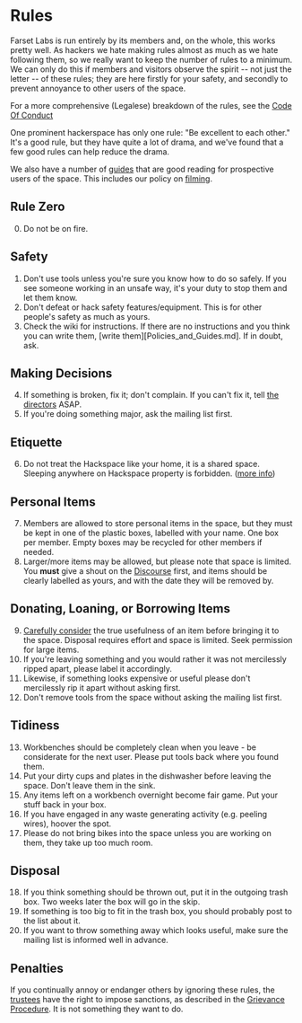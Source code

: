 Rules
=====

Farset Labs is run entirely by its members and, on the whole, this works pretty
well. As hackers we hate making rules almost as much as we hate following them,
so we really want to keep the number of rules to a minimum. We can only do this
if members and visitors observe the spirit -- not just the letter -- of these
rules; they are here firstly for your safety, and secondly to prevent annoyance
to other users of the space.

For a more comprehensive (Legalese) breakdown of the rules, see the
[Code Of Conduct](Code_of_Conduct/Full_Text.md)

One prominent hackerspace has only one rule: "Be excellent to each other." It's
a good rule, but they have quite a lot of drama, and we've found that a few
good rules can help reduce the drama.

We also have a number of [guides](Policies_and_Guides.md) that are good reading
for prospective users of the space. This includes our policy on
[filming](Film_and_Photography_Policy.md).

Rule Zero
---------

 0. Do not be on fire.

Safety
------

 1. Don't use tools unless you're sure you know how to do so safely. If you see
    someone working in an unsafe way, it's your duty to stop them and let them
    know.
 2. Don't defeat or hack safety features/equipment. This is for other people's
    safety as much as yours.
 3. Check the wiki for instructions. If there are no instructions and you think
    you can write them, [write them][Policies_and_Guides.md]. If in doubt, ask.

Making Decisions
----------------

 4. If something is broken, fix it; don't complain. If you can't fix it, tell
    [the directors](Organisation.md) ASAP.
 5. If you're doing something major, ask the mailing list first.

Etiquette
---------

 6. Do not treat the Hackspace like your home, it is a shared space. Sleeping
    anywhere on Hackspace property is forbidden.
    ([more info](Sleeping_in_Hackspace.md))

Personal Items
--------------

 7. Members are allowed to store personal items in the space, but they must be
    kept in one of the plastic boxes, labelled with your name. One box per
    member. Empty boxes may be recycled for other members if needed.
 8. Larger/more items may be allowed, but please note that space is limited.
    You **must** give a shout on the
    [Discourse](http://discourse.farsetlabs.org.uk) first, and items should be
    clearly labelled as yours, and with the date they will be removed by.

Donating, Loaning, or Borrowing Items
-------------------------------------

 9. [Carefully consider](Guides/Bringing_items_to_the_space.md) the true
    usefulness of an item before bringing it to the space. Disposal requires
    effort and space is limited. Seek permission for large items.
 10. If you're leaving something and you would rather it was not mercilessly
     ripped apart, please label it accordingly.
 11. Likewise, if something looks expensive or useful please don't mercilessly
     rip it apart without asking first.
 12. Don't remove tools from the space without asking the mailing list first.

Tidiness
--------

 13. Workbenches should be completely clean when you leave - be considerate for
     the next user. Please put tools back where you found them.
 14. Put your dirty cups and plates in the dishwasher before leaving the space.
     Don't leave them in the sink.
 15. Any items left on a workbench overnight become fair game. Put your stuff
     back in your box.
 16. If you have engaged in any waste generating activity (e.g. peeling wires),
     hoover the spot.
 17. Please do not bring bikes into the space unless you are working on them,
     they take up too much room.

Disposal
--------

 18. If you think something should be thrown out, put it in the outgoing trash
     box. Two weeks later the box will go in the skip.
 19. If something is too big to fit in the trash box, you should probably post
     to the list about it.
 20. If you want to throw something away which looks useful, make sure the
     mailing list is informed well in advance.

Penalties
---------

If you continually annoy or endanger others by ignoring these rules, the
[trustees](Organisation/Trustees.md) have the right to impose sanctions, as
described in the [Grievance Procedure](Grievance_Procedure.md). It is not
something they want to do.
